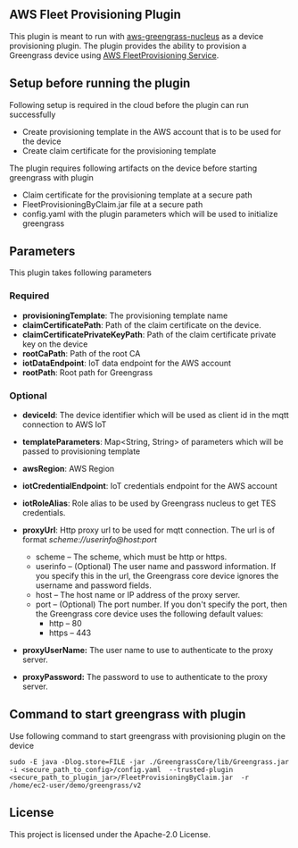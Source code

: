 ## AWS Fleet Provisioning Plugin

This plugin is meant to run with [aws-greengrass-nucleus](https://github.com/aws-greengrass/aws-greengrass-nucleus) 
as a device provisioning plugin. The plugin provides the ability to provision a Greengrass device using 
[AWS FleetProvisioning Service](https://docs.aws.amazon.com/iot/latest/developerguide/provision-wo-cert.html). 

## Setup before running the plugin
Following setup is required in the cloud before the plugin can run successfully
- Create provisioning template in the AWS account that is to be used for the device
- Create claim certificate for the provisioning template

The plugin requires following artifacts on the device before starting greengrass with plugin
- Claim certificate for the provisioning template at a secure path
- FleetProvisioningByClaim.jar file at a secure path
- config.yaml with the plugin parameters which will be used to initialize greengrass

## Parameters
This plugin takes following parameters

### Required
- **provisioningTemplate**: The provisioning template name
- **claimCertificatePath**: Path of the claim certificate on the device.
- **claimCertificatePrivateKeyPath**: Path of the claim certificate private key on the device
- **rootCaPath**: Path of the root CA
- **iotDataEndpoint**: IoT data endpoint for the AWS account
- **rootPath**: Root path for Greengrass

### Optional
- **deviceId**: The device identifier which will be used as client id in the mqtt connection to AWS IoT
- **templateParameters**: Map<String, String> of parameters which will be passed to provisioning template 
- **awsRegion**: AWS Region
- **iotCredentialEndpoint**: IoT credentials endpoint for the AWS account
- **iotRoleAlias**: Role alias to be used by Greengrass nucleus to get TES credentials.
- **proxyUrl**: Http proxy url to be used for mqtt connection. The url is of format
  *scheme://userinfo@host:port* 
    - scheme – The scheme, which must be http or https.
    - userinfo – (Optional) The user name and password information. If you specify this in the url, the Greengrass core device ignores the username and password fields.
    - host – The host name or IP address of the proxy server.
    - port – (Optional) The port number. If you don't specify the port, then the Greengrass core device uses the following default values:
        - http – 80
        - https – 443
    
- **proxyUserName:** The user name to use to authenticate to the proxy server.
- **proxyPassword:** The password to use to authenticate to the proxy server.

## Command to start greengrass with plugin

Use following command to start greengrass with provisioning plugin on the device

`sudo -E java -Dlog.store=FILE -jar ./GreengrassCore/lib/Greengrass.jar 
-i <secure_path_to_config>/config.yaml 
--trusted-plugin <secure_path_to_plugin_jar>/FleetProvisioningByClaim.jar 
-r /home/ec2-user/demo/greengrass/v2`


## License
This project is licensed under the Apache-2.0 License.

